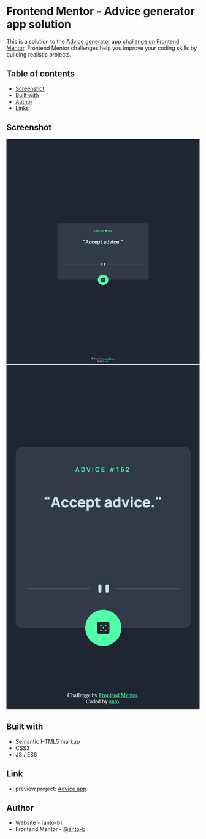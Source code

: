 # Frontend Mentor - Advice generator app solution

This is a solution to the [Advice generator app challenge on Frontend Mentor](https://www.frontendmentor.io/challenges/advice-generator-app-QdUG-13db). Frontend Mentor challenges help you improve your coding skills by building realistic projects.

## Table of contents
- [Screenshot](#screenshot)
- [Built with](#built-with)
- [Author](#author)
- [Links](#link)



## Screenshot

![](./screenshots/desktop.png)
![](./screenshots/mobile.png)

## Built with

- Semantic HTML5 markup
- CSS3
- JS / ES6

## Link
- preview project: [Advice app](https://anto-b.github.io/fm-public-projects/advice-generator-app-main/)

## Author

- Website - [anto-b]
- Frontend Mentor - [@anto-b](https://www.frontendmentor.io/profile/anto-b)
